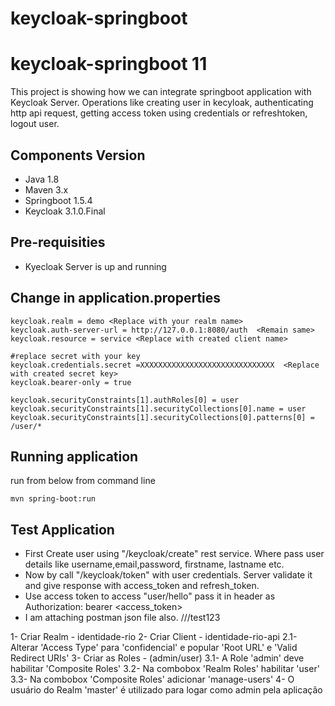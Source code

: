 
# keycloak-springboot

# keycloak-springboot 11

This project is showing how we can integrate springboot application with Keycloak Server. Operations like creating user in kecyloak, authenticating http api request, getting access token using credentials or refreshtoken, logout user. 

## Components Version ##
* Java 1.8
* Maven 3.x
* Springboot 1.5.4
* Keycloak 3.1.0.Final

## Pre-requisities
* Kyecloak Server is up and running

## Change in application.properties
```
keycloak.realm = demo <Replace with your realm name>
keycloak.auth-server-url = http://127.0.0.1:8080/auth  <Remain same>
keycloak.resource = service <Replace with created client name>

#replace secret with your key
keycloak.credentials.secret =XXXXXXXXXXXXXXXXXXXXXXXXXXXXXX  <Replace with created secret key>
keycloak.bearer-only = true
 
keycloak.securityConstraints[1].authRoles[0] = user
keycloak.securityConstraints[1].securityCollections[0].name = user
keycloak.securityConstraints[1].securityCollections[0].patterns[0] = /user/*

```
## Running application
run from below from command line
```
mvn spring-boot:run
```
## Test Application
* First Create user using "/keycloak/create" rest service. Where pass user details like username,email,password, firstname, lastname etc. 
* Now by call "/keycloak/token" with user credentials. Server validate it and give response with access_token and refresh_token. 
* Use access token to access "user/hello" pass it in header as Authorization: bearer <access_token>
* I am attaching postman json file also.
 ///test123

1- Criar Realm - identidade-rio
2- Criar Client - identidade-rio-api
  2.1- Alterar 'Access Type' para 'confidencial' e popular 'Root URL' e 'Valid Redirect URIs'
3- Criar as Roles - (admin/user)
  3.1- A Role 'admin' deve habilitar 'Composite Roles'
  3.2- Na combobox 'Realm Roles' habilitar 'user'
  3.3- Na combobox 'Composite Roles' adicionar 'manage-users'
4- O usuário do Realm 'master' é utilizado para logar como admin pela aplicação